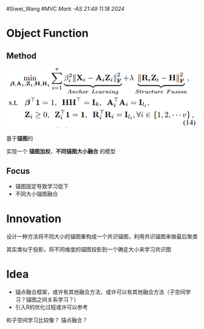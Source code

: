 #Siwei_Wang  #MVC 
_Mark  -AS     21:49  11.18  2024_
# Object Function
## Method

![{DBC3A86A-AF36-4644-B9BA-057C5B4A8290}](https://raw.githubusercontent.com/Ah-saber/MyPic/main/%7BDBC3A86A-AF36-4644-B9BA-057C5B4A8290%7D.png)


基于**锚图**的

实现一个 **锚图加权**，**不同锚图大小融合** 的模型

## Focus

- 锚图固定导致学习低下
- 不同大小锚图融合

# Innovation

设计一种方法将不同大小的锚图重构成一个共识锚图，利用共识锚图来做最后聚类

其实类似于投影，将不同维度的锚图投影到一个确定大小来学习共识图

# Idea

- 锚点融合框架，或许有其他融合方法，或许可以有其他融合方法（子空间学习？锚图之间关系学习？）
- 引入R的优化过程或许可以参考


和子空间学习比较像？
锚点融合？